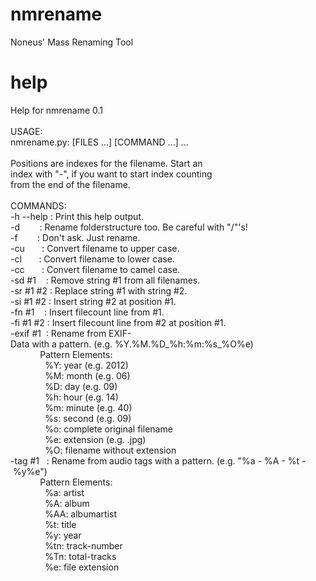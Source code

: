 nmrename
========

Noneus' Mass Renaming Tool

help
====
Help&nbsp;for&nbsp;nmrename&nbsp;0.1<br />
<br />
USAGE:<br />
nmrename.py:&nbsp;[FILES&nbsp;...]&nbsp;[COMMAND&nbsp;...]&nbsp;...<br />
<br />
Positions&nbsp;are&nbsp;indexes&nbsp;for&nbsp;the&nbsp;filename.&nbsp;Start&nbsp;an<br />
index&nbsp;with&nbsp;"-",&nbsp;if&nbsp;you&nbsp;want&nbsp;to&nbsp;start&nbsp;index&nbsp;counting<br />
from&nbsp;the&nbsp;end&nbsp;of&nbsp;the&nbsp;filename.<br />
<br />
COMMANDS:<br />
-h&nbsp;--help&nbsp;:&nbsp;Print&nbsp;this&nbsp;help&nbsp;output.<br />
-d&nbsp;&nbsp;&nbsp;&nbsp;&nbsp;&nbsp;&nbsp;&nbsp;:&nbsp;Rename&nbsp;folderstructure&nbsp;too.&nbsp;Be&nbsp;careful&nbsp;with&nbsp;"/"'s!<br />
-f&nbsp;&nbsp;&nbsp;&nbsp;&nbsp;&nbsp;&nbsp;&nbsp;:&nbsp;Don't&nbsp;ask.&nbsp;Just&nbsp;rename.<br />
-cu&nbsp;&nbsp;&nbsp;&nbsp;&nbsp;&nbsp;&nbsp;:&nbsp;Convert&nbsp;filename&nbsp;to&nbsp;upper&nbsp;case.<br />
-cl&nbsp;&nbsp;&nbsp;&nbsp;&nbsp;&nbsp;&nbsp;:&nbsp;Convert&nbsp;filename&nbsp;to&nbsp;lower&nbsp;case.<br />
-cc&nbsp;&nbsp;&nbsp;&nbsp;&nbsp;&nbsp;&nbsp;:&nbsp;Convert&nbsp;filename&nbsp;to&nbsp;camel&nbsp;case.<br />
-sd&nbsp;#1&nbsp;&nbsp;&nbsp;&nbsp;:&nbsp;Remove&nbsp;string&nbsp;#1&nbsp;from&nbsp;all&nbsp;filenames.<br />
-sr&nbsp;#1&nbsp;#2&nbsp;:&nbsp;Replace&nbsp;string&nbsp;#1&nbsp;with&nbsp;string&nbsp;#2.<br />
-si&nbsp;#1&nbsp;#2&nbsp;:&nbsp;Insert&nbsp;string&nbsp;#2&nbsp;at&nbsp;position&nbsp;#1.<br />
-fn&nbsp;#1&nbsp;&nbsp;&nbsp;&nbsp;:&nbsp;Insert&nbsp;filecount&nbsp;line&nbsp;from&nbsp;#1.<br />
-fi&nbsp;#1&nbsp;#2&nbsp;:&nbsp;Insert&nbsp;filecount&nbsp;line&nbsp;from&nbsp;#2&nbsp;at&nbsp;position&nbsp;#1.<br />
-exif&nbsp;#1&nbsp;&nbsp;:&nbsp;Rename&nbsp;from&nbsp;EXIF-Data&nbsp;with&nbsp;a&nbsp;pattern.&nbsp;(e.g.&nbsp;%Y.%M.%D_%h:%m:%s_%O%e)<br />
&nbsp;&nbsp;&nbsp;&nbsp;&nbsp;&nbsp;&nbsp;&nbsp;&nbsp;&nbsp;&nbsp;&nbsp;Pattern&nbsp;Elements:<br />
&nbsp;&nbsp;&nbsp;&nbsp;&nbsp;&nbsp;&nbsp;&nbsp;&nbsp;&nbsp;&nbsp;&nbsp;&nbsp;&nbsp;%Y:&nbsp;year&nbsp;(e.g.&nbsp;2012)<br />
&nbsp;&nbsp;&nbsp;&nbsp;&nbsp;&nbsp;&nbsp;&nbsp;&nbsp;&nbsp;&nbsp;&nbsp;&nbsp;&nbsp;%M:&nbsp;month&nbsp;(e.g.&nbsp;06)<br />
&nbsp;&nbsp;&nbsp;&nbsp;&nbsp;&nbsp;&nbsp;&nbsp;&nbsp;&nbsp;&nbsp;&nbsp;&nbsp;&nbsp;%D:&nbsp;day&nbsp;(e.g.&nbsp;09)<br />
&nbsp;&nbsp;&nbsp;&nbsp;&nbsp;&nbsp;&nbsp;&nbsp;&nbsp;&nbsp;&nbsp;&nbsp;&nbsp;&nbsp;%h:&nbsp;hour&nbsp;(e.g.&nbsp;14)<br />
&nbsp;&nbsp;&nbsp;&nbsp;&nbsp;&nbsp;&nbsp;&nbsp;&nbsp;&nbsp;&nbsp;&nbsp;&nbsp;&nbsp;%m:&nbsp;minute&nbsp;(e.g.&nbsp;40)<br />
&nbsp;&nbsp;&nbsp;&nbsp;&nbsp;&nbsp;&nbsp;&nbsp;&nbsp;&nbsp;&nbsp;&nbsp;&nbsp;&nbsp;%s:&nbsp;second&nbsp;(e.g.&nbsp;09)<br />
&nbsp;&nbsp;&nbsp;&nbsp;&nbsp;&nbsp;&nbsp;&nbsp;&nbsp;&nbsp;&nbsp;&nbsp;&nbsp;&nbsp;%o:&nbsp;complete&nbsp;original&nbsp;filename<br />
&nbsp;&nbsp;&nbsp;&nbsp;&nbsp;&nbsp;&nbsp;&nbsp;&nbsp;&nbsp;&nbsp;&nbsp;&nbsp;&nbsp;%e:&nbsp;extension&nbsp;(e.g.&nbsp;.jpg)<br />
&nbsp;&nbsp;&nbsp;&nbsp;&nbsp;&nbsp;&nbsp;&nbsp;&nbsp;&nbsp;&nbsp;&nbsp;&nbsp;&nbsp;%O:&nbsp;filename&nbsp;without&nbsp;extension<br />
-tag&nbsp;#1&nbsp;&nbsp;&nbsp;:&nbsp;Rename&nbsp;from&nbsp;audio&nbsp;tags&nbsp;with&nbsp;a&nbsp;pattern.&nbsp;(e.g.&nbsp;"%a&nbsp;-&nbsp;%A&nbsp;-&nbsp;%t&nbsp;-&nbsp;%y%e")<br />
&nbsp;&nbsp;&nbsp;&nbsp;&nbsp;&nbsp;&nbsp;&nbsp;&nbsp;&nbsp;&nbsp;&nbsp;Pattern&nbsp;Elements:<br />
&nbsp;&nbsp;&nbsp;&nbsp;&nbsp;&nbsp;&nbsp;&nbsp;&nbsp;&nbsp;&nbsp;&nbsp;&nbsp;&nbsp;%a:&nbsp;artist<br />
&nbsp;&nbsp;&nbsp;&nbsp;&nbsp;&nbsp;&nbsp;&nbsp;&nbsp;&nbsp;&nbsp;&nbsp;&nbsp;&nbsp;%A:&nbsp;album<br />
&nbsp;&nbsp;&nbsp;&nbsp;&nbsp;&nbsp;&nbsp;&nbsp;&nbsp;&nbsp;&nbsp;&nbsp;&nbsp;&nbsp;%AA:&nbsp;albumartist<br />
&nbsp;&nbsp;&nbsp;&nbsp;&nbsp;&nbsp;&nbsp;&nbsp;&nbsp;&nbsp;&nbsp;&nbsp;&nbsp;&nbsp;%t:&nbsp;title<br />
&nbsp;&nbsp;&nbsp;&nbsp;&nbsp;&nbsp;&nbsp;&nbsp;&nbsp;&nbsp;&nbsp;&nbsp;&nbsp;&nbsp;%y:&nbsp;year<br />
&nbsp;&nbsp;&nbsp;&nbsp;&nbsp;&nbsp;&nbsp;&nbsp;&nbsp;&nbsp;&nbsp;&nbsp;&nbsp;&nbsp;%tn:&nbsp;track-number<br />
&nbsp;&nbsp;&nbsp;&nbsp;&nbsp;&nbsp;&nbsp;&nbsp;&nbsp;&nbsp;&nbsp;&nbsp;&nbsp;&nbsp;%Tn:&nbsp;total-tracks<br />
&nbsp;&nbsp;&nbsp;&nbsp;&nbsp;&nbsp;&nbsp;&nbsp;&nbsp;&nbsp;&nbsp;&nbsp;&nbsp;&nbsp;%e:&nbsp;file&nbsp;extension<br />
